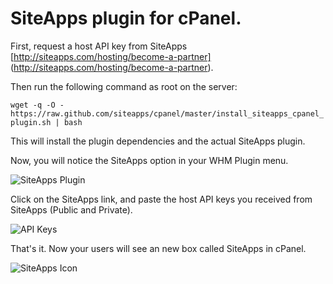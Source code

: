 # SiteApps plugin for cPanel.

First, request a host API key from SiteApps [http://siteapps.com/hosting/become-a-partner] (http://siteapps.com/hosting/become-a-partner).

Then run the following command as root on the server:

`wget -q -O - https://raw.github.com/siteapps/cpanel/master/install_siteapps_cpanel_plugin.sh | bash`

This will install the plugin dependencies and the actual SiteApps plugin.


Now, you will notice the SiteApps option in your WHM Plugin menu.

![SiteApps Plugin](https://stpps.com/369/2.jpg)

Click on the SiteApps link, and paste the host API keys you received from SiteApps (Public and Private).

![API Keys](https://stpps.com/369/1.jpg)

That's it. Now your users will see an new box called SiteApps in cPanel.


![SiteApps Icon](https://stpps.com/369/3.jpg)
